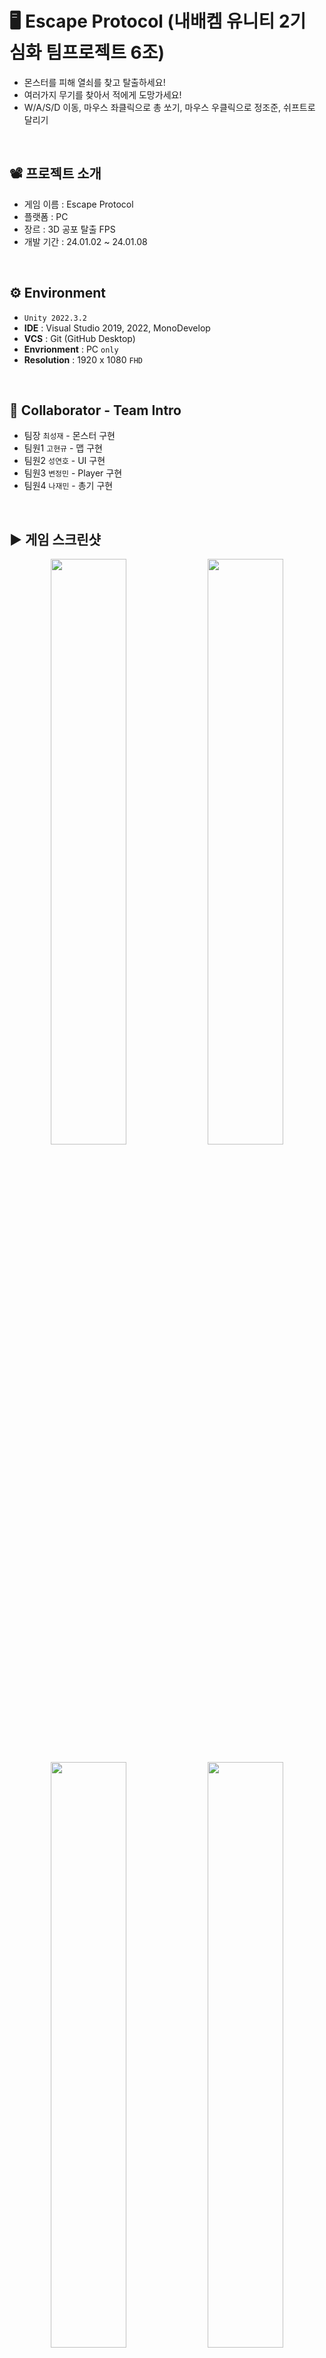 # 🖥️ Escape Protocol (내배켐 유니티 2기 심화 팀프로젝트 6조)

+ 몬스터를 피해 열쇠를 찾고 탈출하세요!
+ 여러가지 무기를 찾아서 적에게 도망가세요!
+ W/A/S/D 이동, 마우스 좌클릭으로 총 쏘기, 마우스 우클릭으로 정조준, 쉬프트로 달리기
<br/>

## 📽️ 프로젝트 소개
 - 게임 이름 : Escape Protocol
 - 플랫폼 : PC
 - 장르 : 3D 공포 탈출 FPS 
 - 개발 기간 : 24.01.02 ~ 24.01.08
<br/>

## ⚙️ Environment

- `Unity 2022.3.2`
- **IDE** : Visual Studio 2019, 2022, MonoDevelop
- **VCS** : Git (GitHub Desktop)
- **Envrionment** : PC `only`
- **Resolution** :	1920 x 1080 `FHD`
<br/>

## 👤 Collaborator - Team Intro
- 팀장  `최성재` - 몬스터 구현
- 팀원1 `고현규` - 맵 구현
- 팀원2 `성연호` - UI 구현
- 팀원3 `변정민` - Player 구현
- 팀원4 `나재민` - 총기 구현
<br/>

## ▶️ 게임 스크린샷

<p align="center">
  <img src="https://github.com/GAMGDOG/UnityTeamProject_2024_01_02/assets/149379194/7828c86e-4dde-4601-be6e-f03253fa70a8" width="49%"/>
  <img src="https://github.com/GAMGDOG/UnityTeamProject_2024_01_02/assets/149379194/463404d1-37e0-48d3-9623-210877bb73a9" width="49%"/>
</p>
<p align="center">
  <img src="https://github.com/GAMGDOG/UnityTeamProject_2024_01_02/assets/149379194/10c35733-6d52-4d46-83c4-fea6360ce3be" width="49%"/>
  <img src="https://github.com/GAMGDOG/UnityTeamProject_2024_01_02/assets/149379194/ef5d987d-5f20-4f06-aaa9-341dac8bbe6e" width="49%"/>
  </p>
<p align="center">
  <img src="https://github.com/GAMGDOG/UnityTeamProject_2024_01_02/assets/149379194/6766bd34-83e9-49be-aee5-d9ab0d3059a4" width="49%"/>
  <img src="https://github.com/GAMGDOG/UnityTeamProject_2024_01_02/assets/149379194/cd34afb4-389b-442e-8bae-163c19f7f46d" width="49%"/>
</p>
<p align="center">
  <img src="https://github.com/GAMGDOG/UnityTeamProject_2024_01_02/assets/149379194/5ffe6eb3-a1a2-4c93-b861-a360029c0259" width="49%"/>
  <img src="https://github.com/GAMGDOG/UnityTeamProject_2024_01_02/assets/149379194/0a970e77-75db-4c28-a0c0-8d252a839e38" width="49%"/>
</p>
<br/>

## ✏️ 구현 기능

### 1. 총기 구현
<img src="https://github.com/JaeMinNa/Ocean_Bloom/assets/149379194/c9e5fc85-379d-4666-a2f8-c4e55928fdaa" width="50%"/>

- Physics.Raycast로 총알 프리팹 생성 없이 총기 구현
```C#
if (Physics.Raycast(Camera.main.transform.position, Camera.main.transform.forward, out _hitInfo, 50f))
{
    Debug.Log(_hitInfo.transform.name);
}
```

- 카메라 rotation 값을 변경해서 총기 반동을 구현
```C#
IEnumerator CORetroAction()
{
    Vector3 recoilBack = new Vector3(CurrentGun.OriginPos.x, CurrentGun.OriginPos.y, CurrentGun.OriginPos.z - CurrentGun.RetroActionForce);
    CurrentGun.transform.localPosition = CurrentGun.OriginPos;

    // 반동 시작
    while (CurrentGun.transform.localPosition.z >= CurrentGun.OriginPos.z - CurrentGun.RetroActionForce + 0.02f)
    {
        CurrentGun.transform.localPosition = Vector3.Lerp(CurrentGun.transform.localPosition, recoilBack, 0.4f);
        _pov.m_VerticalAxis.Value += -CurrentGun.RetroActionForce;
        yield return null;
    }

    // 원위치
    while (CurrentGun.transform.localPosition != CurrentGun.OriginPos)
    {
        CurrentGun.transform.localPosition = Vector3.Lerp(CurrentGun.transform.localPosition, CurrentGun.OriginPos, 0.1f);
        yield return null;
    }
}
```

- Raycast의 시작점에서 일정한 랜덤 값을 더해서 총기 정확도 구현
```C#
private void Hit()
{
    Vector3 randomRange = new Vector3(Random.Range(-_currentGun.Accuracy, _currentGun.Accuracy), Random.Range(-_currentGun.Accuracy, _currentGun.Accuracy), 0);

    if (Physics.Raycast(Camera.main.transform.position, Camera.main.transform.forward + randomRange, out _hitInfo, _currentGun.Range))
    {
        GameObject clone = Instantiate(_currentGun.HitEffectPrefab, _hitInfo.point, Quaternion.LookRotation(_hitInfo.normal));
    }
}
```
<br/>

### 2. 총기 교체 구현
<img src="https://github.com/JaeMinNa/Ocean_Bloom/assets/149379194/bbb79a30-6e92-4124-bd3c-720e275679a1" width="50%"/>

- 총 아이템을 먹으면 무기가 교체되도록 구현
```C#
public void EquipM4()
{
    foreach(GameObject gun in _gunHolders)
    {
        gun.SetActive(false);
    }

    CurrentGun = _gunHolders[1].GetComponent<Gun>();
    _gunHolders[1].SetActive(true);
}
```

- Player의 자식에 있는 GunHolder에서 해당 무기가 SetActive(true) 설정, 기존 무기는 SetActive(false)
<br/>

## 💥 트러블 슈팅

### 1. VirtualCamera의 총기 반동 구현
- MainCamera의 rotation 값을 변경해도 카메라 회전이 적용되지 않음
 <img src="https://github.com/JaeMinNa/Ocean_Bloom/assets/149379194/1f8fd08a-bed3-42cd-92e5-32bc33194c86" width="50%"/>

```C#
while (_currentGun.transform.localPosition.z >= _originPos.z - _currentGun.RetroActionForce + 0.02f)
{
    _currentGun.transform.localPosition = Vector3.Lerp(_currentGun.transform.localPosition, recoilBack, 0.4f);
    Camera.main.transform.localEulerAngles += new Vector3(-10, 0, 0);
    yield return null;
}
```
 
- Player가 시네머신 카메라를 사용하기 때문에 VirtualCamera에 접근해서 CinemachinePOV의 VerticalAxis 값을 변경
<img src="https://github.com/JaeMinNa/Ocean_Bloom/assets/149379194/d7b8cf0c-625d-4e5a-926c-baaccd155e6b" width="50%"/>

```C#
using Cinemachine;

[SerializeField] private CinemachineVirtualCamera _virtualCamera;
private CinemachinePOV _pov;

private void Awake()
{
    _pov = _virtualCamera.GetCinemachineComponent<CinemachinePOV>();
}

IEnumerator CORetroAction()
{
    while (_currentGun.transform.localPosition.z >= _originPos.z - _currentGun.RetroActionForce + 0.02f)
    {
        _currentGun.transform.localPosition = Vector3.Lerp(_currentGun.transform.localPosition, recoilBack, 0.4f);
        _pov.m_VerticalAxis.Value += -_currentGun.RetroActionForce;
        yield return null;
    }
}
```
<br/>

### 2. Physics.Raycast의 방향을 조절한 총기 정확도 구현
- 기존 Raycast의 시작점에서 일정한 랜덤 값을 더해서 구현한 방법은 멀리 있는 물체를 쏠 때보다 가까이 있는 물체를 쏠 때, 정확도가 더 낮아짐
<img src="https://github.com/JaeMinNa/Ocean_Bloom/assets/149379194/c86b3603-12c6-43a4-a631-2636a58f62bc" width="50%"/>

```C#
private void Hit()
{
    Vector3 randomRange = new Vector3(Random.Range(-_currentGun.Accuracy, _currentGun.Accuracy), Random.Range(-_currentGun.Accuracy, _currentGun.Accuracy), Random.Range(-_currentGun.Accuracy, _currentGun.Accuracy));

    if (Physics.Raycast(Camera.main.transform.position + randomRange, Camera.main.transform.forward, out _hitInfo, _currentGun.Range))
    {
        GameObject clone = Instantiate(_currentGun.HitEffectPrefab, _hitInfo.point, Quaternion.LookRotation(_hitInfo.normal));
    }
}
```

- 거리가 가까울수록 MainCamera의 중앙에서 벗어나는 실제 거리가 멀어짐
- Raycast의 방향을 바꾸는 방법으로 멀어질수록 총기 정확도가 낮아지도록 개선
<img src="https://github.com/JaeMinNa/Ocean_Bloom/assets/149379194/bd449d77-a326-47b6-89b8-4babd59688fd" width="50%"/>

```C#
private void Hit()
{
    Vector3 randomRange = new Vector3(Random.Range(-_currentGun.Accuracy, _currentGun.Accuracy), Random.Range(-_currentGun.Accuracy, _currentGun.Accuracy), 0);

    if (Physics.Raycast(Camera.main.transform.position, Camera.main.transform.forward + randomRange, out _hitInfo, _currentGun.Range))
    {
        GameObject clone = Instantiate(_currentGun.HitEffectPrefab, _hitInfo.point, Quaternion.LookRotation(_hitInfo.normal));
    }
}
```
<br/>

## 🎮 전체 구현 기능
* 캐릭터의 이동 및 기본 동작
  * 캐릭터, 몬스터 FSM 구현
  * W/A/S/D 이동 구현
* 레벨 디자인
  * Stage 1 : Key 1개를 찾아서 탈출
  * Stage 2 : Key 3개를 찾아서 탈출
* 충돌 처리 및 피해량 계산
  * RayCast로 Player 공격 구현
* UI/UX 요소
  * Player Hp, Stamin 구현
  * 총알 갯수 표시
  * Loby, 일시정지 구현
* 다양한 무기
  * HandGun1, M4, M82 구현
* 난이도 설정
  * Normal, HardCore 설정
  * HardCore 시, 몬스터 이동속도 증가
* 미션 시스템
  * 현재 수행해야 할 미션 표시
* AI 적 캐릭터
  * 일정 범위 안의 Player를 쫒아오는 몬스터 구현
* 사운드 및 음악 효과
  * 배경음 구현
  * 여러가지 기타 사운드 구현
* 특수 효과 및 파티클 시스템
  * 총기 Effect, Particle System 구현
* 총기 구현
  * 마우스 좌 클릭으로 총 발사
  * 총기 반동, 정확도 구현
<br/>


